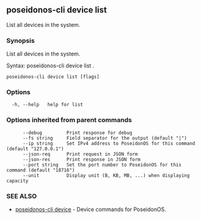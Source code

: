 ## poseidonos-cli device list

List all devices in the system.

### Synopsis

List all devices in the system.

Syntax:
	poseidonos-cli device list .
          

```
poseidonos-cli device list [flags]
```

### Options

```
  -h, --help   help for list
```

### Options inherited from parent commands

```
      --debug         Print response for debug
      --fs string     Field separator for the output (default "|")
      --ip string     Set IPv4 address to PoseidonOS for this command (default "127.0.0.1")
      --json-req      Print request in JSON form
      --json-res      Print response in JSON form
      --port string   Set the port number to PoseidonOS for this command (default "18716")
      --unit          Display unit (B, KB, MB, ...) when displaying capacity
```

### SEE ALSO

* [poseidonos-cli device](poseidonos-cli_device.md)	 - Device commands for PoseidonOS.

